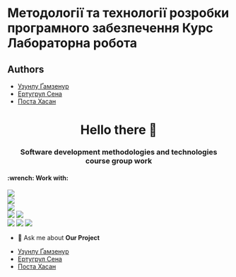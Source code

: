 # Методології та технології розробки програмного забезпечення Курс Лабораторна робота

## **Authors**

 * [Узунлу Ґамзенур](https://github.com/pinhanderler)
 * [Ертугрул Сена](https://github.com/senaertugrul)
 * [Поста Хасан](https://github.com/hasanposta)

<h1 align="center">Hello there 👋</h1>
<h3 align="center">Software development methodologies and technologies course group work</h3>
<h4> :wrench: Work with: </h4>
<img src="https://img.shields.io/badge/-Java-0066ff?style=for-the-badge&logo=java&logoColor=white"> <br />
<img src="https://img.shields.io/badge/-Cpp-6600ff?style=for-the-badge&logo=cpp&logoColor=white"> <br />
<img src="https://img.shields.io/badge/-Python-6600ff?style=for-the-badge&logo=Go&logoColor=white"> <br />
<img src="https://img.shields.io/badge/-C#-3776AB?style=for-the-badge&logo=python&logoColor=white"> <img src="https://img.shields.io/badge/-Node.js-00cc00?style=for-the-badge&logo=node-dot-js&logoColor=white"> <br /> <img src="https://img.shields.io/badge/-HTML5-E34F26?style=for-the-badge&logo=html5&logoColor=white"> <img src="https://img.shields.io/badge/-CSS3-1572B6?style=for-the-badge&logo=css3&logoColor=white"> <img src="https://img.shields.io/badge/-JavaScript-ffff00?style=for-the-badge&logo=javascript&logoColor=black">

- 💬 Ask me about **Our Project**
 * [Узунлу Ґамзенур](https://github.com/pinhanderler)
 * [Ертугрул Сена](https://github.com/senaertugrul)
 * [Поста Хасан](https://github.com/hasanposta)
